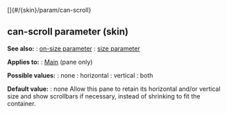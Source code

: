 []{#/{skin}/param/can-scroll}
## can-scroll parameter (skin)
**See also:**
:   [on-size parameter](#/%7Bskin%7D/param/on-size)
:   [size parameter](#/%7Bskin%7D/param/size)
<!-- -->
**Applies to:**
:   [Main](#/%7Bskin%7D/control/main) (pane only)
<!-- -->
**Possible values:**
:   none
:   horizontal
:   vertical
:   both
<!-- -->
**Default value:**
:   none
Allow this pane to retain its horizontal and/or vertical size and show
scrollbars if necessary, instead of shrinking to fit the container.